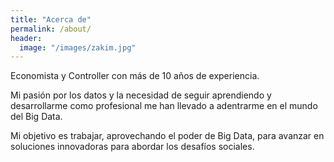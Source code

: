 ```yaml
---
title: "Acerca de"
permalink: /about/
header:
  image: "/images/zakim.jpg"
---
```


Economista y Controller con más de 10 años de experiencia.

Mi pasión por los datos y la necesidad de seguir aprendiendo y desarrollarme como profesional me han llevado a adentrarme en el mundo del Big Data.

Mi objetivo es trabajar, aprovechando el poder de Big Data, para avanzar en soluciones innovadoras para abordar los desafíos sociales.

